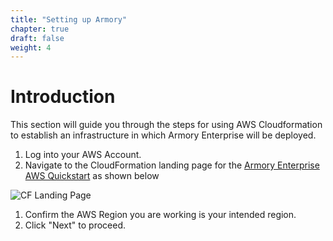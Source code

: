 ```yaml
---
title: "Setting up Armory"
chapter: true
draft: false
weight: 4
---
```


# Introduction

This section will guide you through the steps for using AWS Cloudformation to establish an infrastructure in which Armory Enterprise will be deployed.


1. Log into your AWS Account.
1. Navigate to the CloudFormation landing page for the [Armory Enterprise AWS Quickstart](https://console.aws.amazon.com/cloudformation/home?region=us-east-2#/stacks/create/review?templateUrl=https%3A%2F%2Faws-quickstart.s3.us-east-1.amazonaws.com%2Fquickstart-armory-spinnaker%2Ftemplates%2Fspinnaker-entrypoint-new-vpc.yml&stackName=Armory-Spinnaker-on-EKS-New-VPC) as shown below

![CF Landing Page](/images/armory-cf-landing-page.png)

1. Confirm the AWS Region you are working is your intended region.
1. Click "Next" to proceed.

